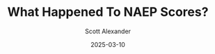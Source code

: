 ---
layout: podcast
title: "What Happened To NAEP Scores?"
author: Scott Alexander
description: https://www.astralcodexten.com/p/what-happened-to-naep-scores
date: 2025-03-10
length: 1240625
duration: 310
guid: what-happened-to-naep-scores
---